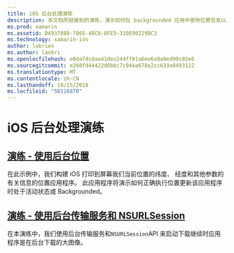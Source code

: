 ```yaml
---
title: iOS 后台处理演练
description: 本文档所链接到的演练，演示如何在 backgrounded 应用中使用位置信息以及如何使用后台传输服务和 NSURLSession。
ms.prod: xamarin
ms.assetid: D4937080-7865-48C0-8FE5-310E90229BC3
ms.technology: xamarin-ios
author: lobrien
ms.author: laobri
ms.openlocfilehash: e0da7dcdaa41dec244ff81a6ee6a9a9ed99c02e6
ms.sourcegitcommit: e268fd44422d0bbc7c944a678e2cc633a0493122
ms.translationtype: MT
ms.contentlocale: zh-CN
ms.lasthandoff: 10/25/2018
ms.locfileid: "50116870"
---
```

# <a name="ios-backgrounding-walkthroughs"></a>iOS 后台处理演练

##  <a name="walkthrough---using-background-locationiosapp-fundamentalsbackgroundingios-backgrounding-walkthroughslocation-walkthroughmd"></a>[演练 - 使用后台位置](~/ios/app-fundamentals/backgrounding/ios-backgrounding-walkthroughs/location-walkthrough.md)

在此示例中，我们构建 iOS 打印到屏幕我们当前位置的纬度、 经度和其他参数的有关信息的位置应用程序。 此应用程序将演示如何正确执行位置更新该应用程序时处于活动状态或 Backgrounded。

##  <a name="walkthrough---using-background-transfer-service-and-nsurlsessioniosapp-fundamentalsbackgroundingios-backgrounding-walkthroughsbackground-transfer-walkthroughmd"></a>[演练 - 使用后台传输服务和 NSURLSession](~/ios/app-fundamentals/backgrounding/ios-backgrounding-walkthroughs/background-transfer-walkthrough.md)

在本演练中，我们使用后台传输服务和`NSURLSession`API 来启动下载继续时应用程序是在后台下载的大图像。
